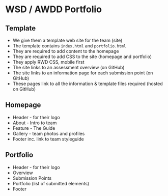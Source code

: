 # WSD / AWDD Portfolio

## Template 

- We give them a template web site for the team (site)
- The template contains `index.html` and `portfolio.html`
- They are required to add content to the homepage
- They are required to add CSS to the site (homepage and portfolio)
- They apply RWD CSS, mobile first
- The site links to an assessment overview (on GitHub)
- The site links to an information page for each submission point (on GitHub) 
- These pages link to all the information &amp; template files required (hosted on GitHub)

## Homepage

- Header - for their logo
- About - Intro to team
- Feature - The Guide
- Gallery - team photos and profiles
- Footer inc. link to team styleguide

## Portfolio

- Header - for their logo
- Overview
- Submission Points
- Portfolio (list of submitted elements)
- Footer